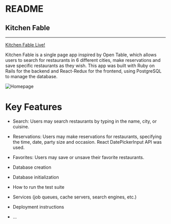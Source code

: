 # README

## Kitchen Fable
***

[Kitchen Fable Live!](https://kitchenfable.herokuapp.com/)

Kitchen Fable is a single page app inspired by Open Table, which allows users to search for restaurants in 6 different cities, make reservations and save specific restaurants as they wish. This app was built with Ruby on Rails for the backend and React-Redux for the frontend, using PostgreSQL to manage the database.

![Homepage](https://github.com/sophiacheungshc/kitchen_fable/blob/master/app/assets/images/readme.jpg)


# Key Features
* Search: Users may search restaurants by typing in the name, city, or cuisine. 
* Reservations: Users may make reservations for restaurants, specifying the time, date, party size and occasion. React DatePickerInput API  was used.
* Favorites: Users may save or unsave their favorite restaurants. 


* Database creation

* Database initialization

* How to run the test suite

* Services (job queues, cache servers, search engines, etc.)

* Deployment instructions

* ...
